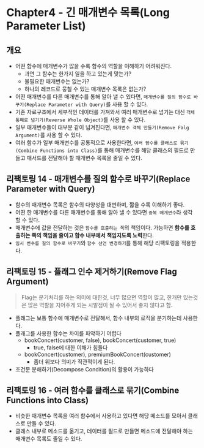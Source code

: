# Chapter4 - 긴 매개변수 목록(Long Parameter List)

## 개요

- 어떤 함수에 매개변수가 많을 수록 함수의 역할을 이해하기 어려워진다.
  - 과연 그 함수는 한가지 일을 하고 있는게 맞는가?
  - 불필요한 매개변수는 없는가?
  - 하나의 레코드로 뭉칠 수 있는 매개변수 목록은 없는가?
- 어떤 매개변수를 다른 매개변수를 통해 알아 낼 수 있다면, `매개변수를 질의 함수로 바꾸기(Replace Parameter with Query)`를 사용 할 수 있다.
- 기존 자료구조에서 세부적인 데이터를 가져와서 여러 매개변수로 넘기는 대신 `객체 통째로 넘기기(Reverse Whole Object)`를 사용 할 수 있다.
- 일부 매개변수들이 대부분 같이 넘겨진다면, `매개변수 객체 만들기(Remove Falg Argument)`를 사용 할 수 있다.
- 여러 함수가 일부 매개변수를 공통적으로 사용한다면, `여러 함수를 클래스로 묶기(Combine Functions into Class)`를 통해 매개변수를 해당 클래스의 필드로 만들고 매서드를 전달해야 할 매개변수 목록을 줄일 수 있다.

## 리팩토링 14 - 매개변수를 질의 함수로 바꾸기(Replace Parameter with Query)

- 함수의 매개변수 목록은 함수의 다양성을 대변하며, 짧을 수록 이해하기 좋다.
- 어떤 한 매개변수를 다른 매개변수를 통해 알아 낼 수 있다면 `중복 매개변수`라 생각 할 수 있다.
- 매개변수에 값을 전달하는 것은 `함수를 호출하는 쪽`의 책임이다. 가능하면 **함수를 호출하는 쪽의 책임을 줄이고 함수 내부에서 책임지도록 노력**한다.
- `임시 변수를 질의 함수로 바꾸기`와 `함수 선언 변경하기`를 통해 해당 리팩토링을 적용한다.

## 리팩토링 15 - 플래그 인수 제거하기(Remove Flag Argument)

> Flag는 분기처리를 하는 의미에 대한것, 너무 많으면 역할이 많고, 한개만 있는것은 많은 역할을 지어주게 되는 시발점이 될 수 있어서 좋지 않다고 함.

- 플래그는 보통 함수에 매개변수로 전달해서, 함수 내부의 로직을 분기하는데 사용한다.
- 플래그를 사용한 함수는 차이를 파악하기 어렵다
  - bookConcert(customer, false), bookConcert(customer, true)
    - true, false에 대한 이해가 힘들다
  - bookConcert(customer), premiumBookConcert(customer)
    - 좀더 위보다 의미가 직관적이게 된다.
- 조건문 분해하기(Decompose Condition)의 활용이 가능하다

## 리팩토링 16 - 여러 함수를 클래스로 묶기(Combine Functions into Class)

- 비슷한 매개변수 목록을 여러 함수에서 사용하고 있다면 해당 메소드를 모아서 클래스로 만들 수 있다.
- 클래스 내부로 메소드를 옮기고, 데이터를 필드로 만들면 메소드에 전달해야 하는 매개변수 목록도 줄일 수 있다.
